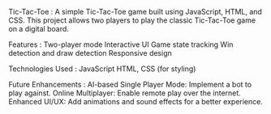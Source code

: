 Tic-Tac-Toe : 
A simple Tic-Tac-Toe game built using JavaScript, HTML, and CSS. This project allows two players to play the classic Tic-Tac-Toe game on a digital board.

Features : 
Two-player mode
Interactive UI
Game state tracking
Win detection and draw detection
Responsive design

Technologies Used : 
JavaScript
HTML, CSS (for styling)

Future Enhancements : 
AI-based Single Player Mode: Implement a bot to play against.
Online Multiplayer: Enable remote play over the internet.
Enhanced UI/UX: Add animations and sound effects for a better experience.
